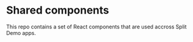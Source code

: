 # Shared components

This repo contains a set of React components that are used accross Split Demo apps.

